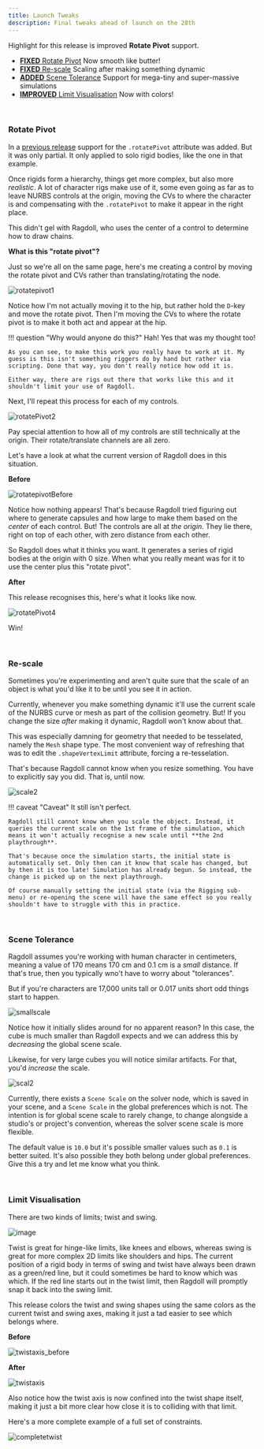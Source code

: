 ```yaml
---
title: Launch Tweaks
description: Final tweaks ahead of launch on the 28th
---
```


Highlight for this release is improved **Rotate Pivot** support.

- [**FIXED** Rotate Pivot](#rotate-pivot) Now smooth like butter!
- [**FIXED** Re-scale](#re-scale) Scaling after making something dynamic
- [**ADDED** Scene Tolerance](#scene-tolerance) Support for mega-tiny and super-massive simulations
- [**IMPROVED** Limit Visualisation](#limit-visualisation) Now with colors!

<br>

### Rotate Pivot

In a [previous release](https://learn.ragdolldynamics.com/releases/2021.04.23/#rotate-pivot) support for the `.rotatePivot` attribute was added. But it was only partial. It only applied to solo rigid bodies, like the one in that example.

Once rigids form a hierarchy, things get more complex, but also more *realistic*. A lot of character rigs make use of it, some even going as far as to leave NURBS controls at the origin, moving the CVs to where the character is and compensating with the `.rotatePivot` to make it appear in the right place.

This didn't gel with Ragdoll, who uses the center of a control to determine how to draw chains.

**What is this "rotate pivot"?**

Just so we're all on the same page, here's me creating a control by moving the rotate pivot and CVs rather than translating/rotating the node.

![rotatepivot1](https://user-images.githubusercontent.com/2152766/125164236-1ee49c80-e189-11eb-8626-cffaba1748e6.gif)

Notice how I'm not actually moving it to the hip, but rather hold the `D`-key and move the rotate pivot. Then I'm moving the CVs to where the rotate pivot is to make it both act and appear at the hip.

!!! question "Why would anyone do this?"
    Hah! Yes that was my thought too!

    As you can see, to make this work you really have to work at it. My guess is this isn't something riggers do by hand but rather via scripting. Done that way, you don't really notice how odd it is.

    Either way, there are rigs out there that works like this and it shouldn't limit your use of Ragdoll.

Next, I'll repeat this process for each of my controls.

![rotatePivot2](https://user-images.githubusercontent.com/2152766/125164233-1d1ad900-e189-11eb-8ea0-303130eb64d7.gif)

Pay special attention to how all of my controls are still technically at the origin. Their rotate/translate channels are all zero.

Let's have a look at what the current version of Ragdoll does in this situation.

**Before**

![rotatepivotBefore](https://user-images.githubusercontent.com/2152766/125164405-f315e680-e189-11eb-9644-7c359138f963.gif)

Notice how nothing appears! That's because Ragdoll tried figuring out where to generate capsules and how large to make them based on the *center* of each control. But! The controls are all at *the origin*. They lie there, right on top of each other, with zero distance from each other.

So Ragdoll does what it thinks you want. It generates a series of rigid bodies at the origin with 0 size. When what you really meant was for it to use the center plus this "rotate pivot".

**After**

This release recognises this, here's what it looks like now.

![rotatePivot4](https://user-images.githubusercontent.com/2152766/125164404-f1e4b980-e189-11eb-9a7b-843cb6783cef.gif)

Win!

<br>

### Re-scale

Sometimes you're experimenting and aren't quite sure that the scale of an object is what you'd like it to be until you see it in action.

Currently, whenever you make something dynamic it'll use the current scale of the NURBS curve or mesh as part of the collision geometry. But! If you change the size *after* making it dynamic, Ragdoll won't know about that.

This was especially damning for geometry that needed to be tesselated, namely the `Mesh` shape type. The most convenient way of refreshing that was to edit the `.shapeVertexLimit` attribute, forcing a re-tesselation.

That's because Ragdoll cannot know when you resize something. You have to explicitly say you did. That is, until now.

![scale2](https://user-images.githubusercontent.com/2152766/125164611-155c3400-e18b-11eb-91f8-d3fe6fae0fe5.gif)

!!! caveat "Caveat"
    It still isn't perfect.

    Ragdoll still cannot know when you scale the object. Instead, it queries the current scale on the 1st frame of the simulation, which means it won't actually recognise a new scale until **the 2nd playthrough**.

    That's because once the simulation starts, the initial state is automatically set. Only then can it know that scale has changed, but by then it is too late! Simulation has already begun. So instead, the change is picked up on the next playthrough.

    Of course manually setting the initial state (via the Rigging sub-menu) or re-opening the scene will have the same effect so you really shouldn't have to struggle with this in practice.

<br>

### Scene Tolerance

Ragdoll assumes you're working with human character in centimeters, meaning a value of 170 means 170 cm and 0.1 cm is a *small* distance. If that's true, then you typically wno't have to worry about "tolerances".

But if you're characters are 17,000 units tall or 0.017 units short odd things start to happen.

![smallscale](https://user-images.githubusercontent.com/2152766/125464764-f0e33fc7-bae5-497d-872f-a96767ddd9d0.gif)

Notice how it initially slides around for no apparent reason? In this case, the cube is much smaller than Ragdoll expects and we can address this by *decreasing* the global scene scale.

Likewise, for very large cubes you will notice similar artifacts. For that, you'd *increase* the scale.

![scal2](https://user-images.githubusercontent.com/2152766/125464782-0623e2e9-d3e6-4c46-b538-26fb060d5f4e.gif)

Currently, there exists a `Scene Scale` on the solver node, which is saved in your scene, and a `Scene Scale` in the global preferences which is not. The intention is for global scene scale to rarely change, to change alongside a studio's or project's convention, whereas the solver scene scale is more flexible.

The default value is `10.0` but it's possible smaller values such as `0.1` is better suited. It's also possible they both belong under global preferences. Give this a try and let me know what you think.

<br>

### Limit Visualisation

There are two kinds of limits; twist and swing.

![image](https://user-images.githubusercontent.com/2152766/125652541-8f557854-154c-448f-8133-29e346481c14.png)

Twist is great for hinge-like limits, like knees and elbows, whereas swing is great for more complex 2D limits like shoulders and hips. The current position of a rigid body in terms of swing and twist have always been drawn as a green/red line, but it could sometimes be hard to know which was which. If the red line starts out in the twist limit, then Ragdoll will promptly snap it back into the swing limit.

This release colors the twist and swing shapes using the same colors as the current twist and swing axes, making it just a tad easier to see which belongs where.

**Before**

![twistaxis_before](https://user-images.githubusercontent.com/2152766/125649062-79d03dd2-8b3c-44d2-8fe0-406d1166f70a.gif)

**After**

![twistaxis](https://user-images.githubusercontent.com/2152766/125649076-07dc1b15-ba5e-488d-8ea8-62042d45a907.gif)

Also notice how the twist axis is now confined into the twist shape itself, making it just a bit more clear how close it is to colliding with that limit.

Here's a more complete example of a full set of constraints.

![completetwist](https://user-images.githubusercontent.com/47274066/125680805-a63ec6d6-cf85-4daa-ab17-7454232f64e2.gif)
